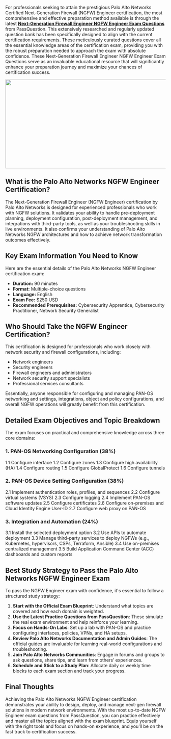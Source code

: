 <p>For professionals seeking to attain the prestigious Palo Alto Networks Certified Next-Generation Firewall (NGFW) Engineer certification, the most comprehensive and effective preparation method available is through the latest <strong><a href="https://www.passquestion.com/ngfw-engineer.html">Next-Generation Firewall Engineer NGFW Engineer Exam Questions</a></strong> from PassQuestion. This extensively researched and regularly updated question bank has been specifically designed to align with the current certification requirements. These meticulously curated questions cover all the essential knowledge areas of the certification exam, providing you with the robust preparation needed to approach the exam with absolute confidence. These Next-Generation Firewall Engineer NGFW Engineer Exam Questions serve as an invaluable educational resource that will significantly enhance your preparation journey and maximize your chances of certification success.</p>

<p><img alt="" src="https://www.passquestion.com/uploads/pqcom/images/20250405/e6f9cc57e842c87b2e471adeaa973aed.jpg" style="height:279px; width:620px" /></p>

<h2><strong>What is the Palo Alto Networks NGFW Engineer Certification?</strong></h2>

<p>The Next-Generation Firewall Engineer (NGFW Engineer) certification by Palo Alto Networks is designed for experienced professionals who work with NGFW solutions. It validates your ability to handle pre-deployment planning, deployment configuration, post-deployment management, and integrations with third-party tools, as well as your troubleshooting skills in live environments. It also confirms your understanding of Palo Alto Networks NGFW architectures and how to achieve network transformation outcomes effectively.</p>

<h2><strong>Key Exam Information You Need to Know</strong></h2>

<p>Here are the essential details of the Palo Alto Networks NGFW Engineer certification exam:</p>

<ul>
	<li><strong>Duration:</strong> 90 minutes</li>
	<li><strong>Format:</strong> Multiple-choice questions</li>
	<li><strong>Language:</strong> English</li>
	<li><strong>Exam Fee:</strong> $250 USD</li>
	<li><strong>Recommended Prerequisites:</strong> Cybersecurity Apprentice, Cybersecurity Practitioner, Network Security Generalist</li>
</ul>

<h2><strong>Who Should Take the NGFW Engineer Certification?</strong></h2>

<p>This certification is designed for professionals who work closely with network security and firewall configurations, including:</p>

<ul>
	<li>Network engineers</li>
	<li>Security engineers</li>
	<li>Firewall engineers and administrators</li>
	<li>Network security support specialists</li>
	<li>Professional services consultants</li>
</ul>

<p>Essentially, anyone responsible for configuring and managing PAN-OS networking and settings, integrations, object and policy configurations, and overall NGFW operations will greatly benefit from this certification.</p>

<h2><strong>Detailed Exam Objectives and Topic Breakdown</strong></h2>

<p>The exam focuses on practical and comprehensive knowledge across three core domains:</p>

<h3>1. PAN-OS Networking Configuration (38%)</h3>

<p>1.1 Configure interface 1.2 Configure zones 1.3 Configure high availability (HA) 1.4 Configure routing 1.5 Configure GlobalProtect 1.6 Configure tunnels</p>

<h3>2. PAN-OS Device Setting Configuration (38%)</h3>

<p>2.1 Implement authentication roles, profiles, and sequences 2.2 Configure virtual systems (VSYS) 2.3 Configure logging 2.4 Implement PAN-OS software updates 2.5 Configure certificates 2.6 Configure on-premises and Cloud Identity Engine User-ID 2.7 Configure web proxy on PAN-OS</p>

<h3>3. Integration and Automation (24%)</h3>

<p>3.1 Install the selected deployment option 3.2 Use APIs to automate deployment 3.3 Manage third-party services to deploy NGFWs (e.g., Kubernetes, hypervisors, CSPs, Terraform, Ansible) 3.4 Use on-premises centralized management 3.5 Build Application Command Center (ACC) dashboards and custom reports</p>

<h2><strong>Best Study Strategy to Pass the Palo Alto Networks NGFW Engineer Exam</strong></h2>

<p>To pass the NGFW Engineer exam with confidence, it&#39;s essential to follow a structured study strategy:</p>

<ol>
	<li><strong>Start with the Official Exam Blueprint</strong>: Understand what topics are covered and how each domain is weighted.</li>
	<li><strong>Use the Latest Practice Questions from PassQuestion</strong>: These simulate the real exam environment and help reinforce your learning.</li>
	<li><strong>Focus on Hands-On Labs</strong>: Set up a lab with PAN-OS and practice configuring interfaces, policies, VPNs, and HA setups.</li>
	<li><strong>Review Palo Alto Networks Documentation and Admin Guides</strong>: The official guides are invaluable for learning real-world configurations and troubleshooting.</li>
	<li><strong>Join Palo Alto Networks Communities</strong>: Engage in forums and groups to ask questions, share tips, and learn from others&rsquo; experiences.</li>
	<li><strong>Schedule and Stick to a Study Plan</strong>: Allocate daily or weekly time blocks to each exam section and track your progress.</li>
</ol>

<h2><strong>Final Thoughts</strong></h2>

<p>Achieving the Palo Alto Networks NGFW Engineer certification demonstrates your ability to design, deploy, and manage next-gen firewall solutions in modern network environments. With the most up-to-date NGFW Engineer exam questions from PassQuestion, you can practice effectively and master all the topics aligned with the exam blueprint. Equip yourself with the right tools and focus on hands-on experience, and you&#39;ll be on the fast track to certification success.</p>

<p><!-- notionvc: 2c18225b-8cfa-44b3-8407-8533ab62fdb9 --></p>
